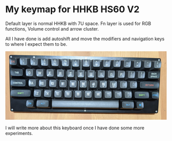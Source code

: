 # My keymap for HHKB HS60 V2

Default layer is normal HHKB with 7U space. Fn layer is used for RGB functions, Volume control and arrow cluster.

All I have done is add autoshift and move the modifiers and navigation keys to where I expect them to be.

![both sides](./images/hhkb.png)

I will write more about this keyboard once I have done some more experiments.
